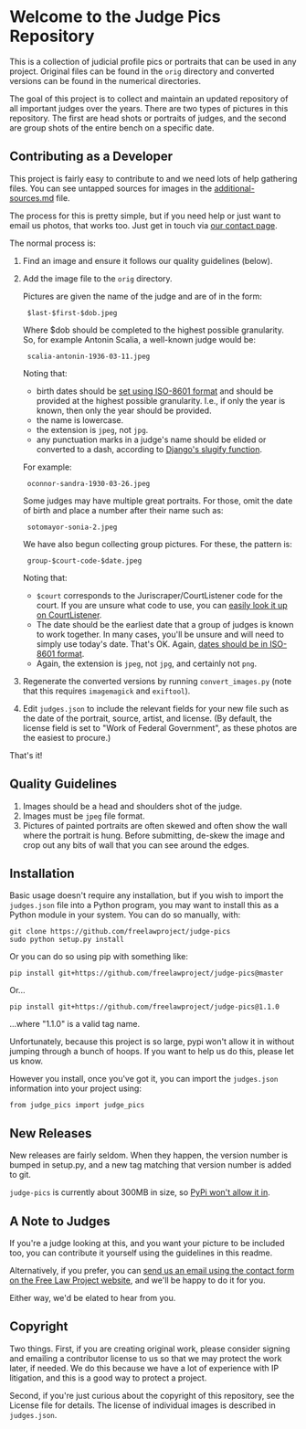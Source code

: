 
Welcome to the Judge Pics Repository
====================================

This is a collection of judicial profile pics or portraits that can be used in any project. Original files can be found in the `orig` directory and converted versions can be found in the numerical directories.

The goal of this project is to collect and maintain an updated repository of all important judges over the years. There are two types of pictures in this repository. The first are head shots or portraits of judges, and the second are group shots of the entire bench on a specific date.


Contributing as a Developer
---------------------------

This project is fairly easy to contribute to and we need lots of help gathering files. You can see untapped sources for images in the [additional-sources.md][add] file.

The process for this is pretty simple, but if you need help or just want to email us photos, that works too. Just get in touch via [our contact page][contact].

The normal process is:

1. Find an image and ensure it follows our quality guidelines
(below).

1. Add the image file to the `orig` directory.

    Pictures are given the name of the judge and are of in the form:

        $last-$first-$dob.jpeg

    Where $dob should be completed to the highest possible granularity. So, for
    example Antonin Scalia, a well-known judge would be:

        scalia-antonin-1936-03-11.jpeg

    Noting that:

    - birth dates should be [set using ISO-8601 format][8601] and should be
      provided at the highest possible granularity. I.e., if only the year
      is known, then only the year should be provided.
    - the name is lowercase.
    - the extension is `jpeg`, not `jpg`.
    - any punctuation marks in a judge's name should be elided or converted to
      a dash, according to [Django's slugify function][slugify].

    For example:

        oconnor-sandra-1930-03-26.jpeg

    Some judges may have multiple great portraits. For those, omit the date of
    birth and place a number after their name such as:

        sotomayor-sonia-2.jpeg

    We have also begun collecting group pictures. For these, the pattern is:

        group-$court-code-$date.jpeg

    Noting that:

    - `$court` corresponds to the Juriscraper/CourtListener code for the court.
      If you are unsure what code to use, you can [easily look it up on
      CourtListener][codes].
    - The date should be the earliest date that a group of judges is known to
      work together. In many cases, you'll be unsure and will need to simply use
      today's date. That's OK. Again, [dates should be in ISO-8601
      format][8601].
    - Again, the extension is `jpeg`, not `jpg`, and certainly not `png`.


1. Regenerate the converted versions by running `convert_images.py` (note that
this requires `imagemagick` and `exiftool`).

1. Edit `judges.json` to include the relevant fields for your new file such as
   the date of the portrait, source, artist, and license. (By default, the
   license field is set to "Work of Federal Government", as these photos are
   the easiest to procure.)

That's it!


Quality Guidelines
------------------

1. Images should be a head and shoulders shot of the judge.
1. Images must be `jpeg` file format.
1. Pictures of painted portraits are often skewed and often show the wall where
   the portrait is hung. Before submitting, de-skew the image and crop out
   any bits of wall that you can see around the edges.


Installation
------------

Basic usage doesn't require any installation, but if you wish to import the
`judges.json` file into a Python program, you may want to install this as a
Python module in your system. You can do so manually, with:

    git clone https://github.com/freelawproject/judge-pics
    sudo python setup.py install

Or you can do so using pip with something like:

    pip install git+https://github.com/freelawproject/judge-pics@master
    
Or...

    pip install git+https://github.com/freelawproject/judge-pics@1.1.0
    
...where "1.1.0" is a valid tag name.

Unfortunately, because this project is so large, pypi won't allow it in without
jumping through a bunch of hoops. If you want to help us do this, please let us 
know.

However you install, once you've got it, you can import the `judges.json` 
information into your project using:

    from judge_pics import judge_pics


New Releases
------------
New releases are fairly seldom. When they happen, the version number is bumped
in setup.py, and a new tag matching that version number is added to git.

`judge-pics` is currently about 300MB in size, so [PyPi won't allow it 
in][pypi].

[pypi]: https://pypi.org/help/#file-size-limit


A Note to Judges
----------------
If you're a judge looking at this, and you want your picture to be included too,
you can contribute it yourself using the guidelines in this readme.

Alternatively, if you prefer, you can [send us an email using the contact form
on the Free Law Project website][contact], and we'll be happy to do it for you.

Either way, we'd be elated to hear from you.


Copyright
---------

Two things. First, if you are creating original work, please consider signing
and emailing a contributor license to us so that we may protect the work later,
if needed. We do this because we have a lot of experience with IP litigation,
and this is a good way to protect a project.

Second, if you're just curious about the copyright of this repository, see the
License file for details. The license of individual images is described in
`judges.json`.


[add]: https://github.com/freelawproject/judge-pics/blob/master/additional-sources.md
[slugify]: https://docs.djangoproject.com/en/1.8/_modules/django/utils/text/#slugify
[8601]: http://en.wikipedia.org/wiki/ISO_8601
[contact]: http://free.law/contact/
[codes]: https://www.courtlistener.com/api/jurisdictions/
